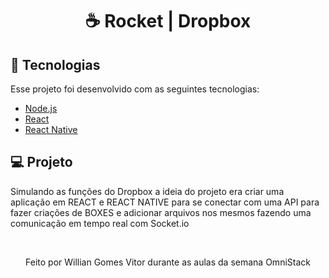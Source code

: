 <h1 align="center">
 ☕ <strong>Rocket | Dropbox</strong>
</h1>

## :rocket: Tecnologias
Esse projeto foi desenvolvido com as seguintes tecnologias:

- [Node.js](https://nodejs.org/en/)
- [React](https://reactjs.org)
- [React Native](https://facebook.github.io/react-native/)


## 💻 Projeto
Simulando as funções do Dropbox a ideia do projeto era criar uma aplicação em REACT e REACT NATIVE para se conectar com uma API para fazer criações de BOXES e adicionar arquivos nos mesmos fazendo uma comunicação em tempo real com Socket.io

<br/>

<p align="center">Feito por Willian Gomes Vitor durante as aulas da semana OmniStack</center>
